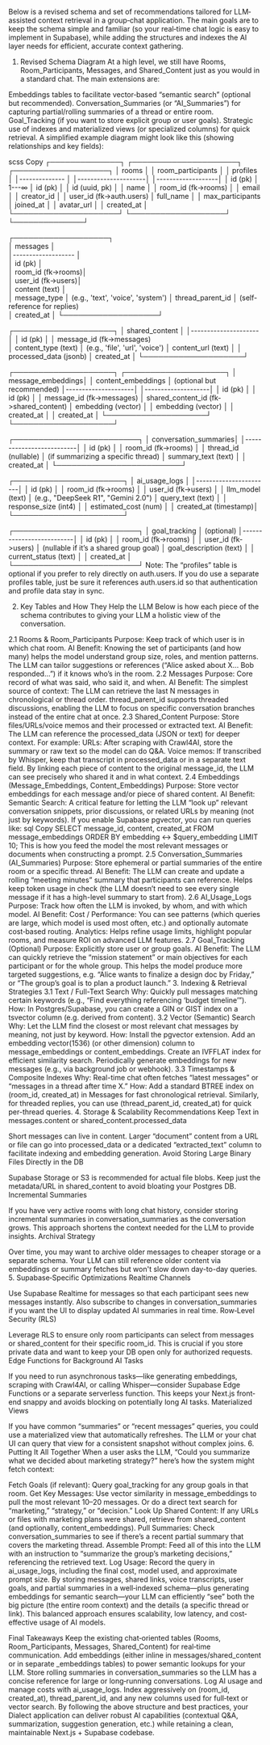 Below is a revised schema and set of recommendations tailored for LLM‐assisted context retrieval in a group‐chat application. The main goals are to keep the schema simple and familiar (so your real‐time chat logic is easy to implement in Supabase), while adding the structures and indexes the AI layer needs for efficient, accurate context gathering.

1. Revised Schema Diagram
At a high level, we still have Rooms, Room_Participants, Messages, and Shared_Content just as you would in a standard chat. The main extensions are:

Embeddings tables to facilitate vector‐based “semantic search” (optional but recommended).
Conversation_Summaries (or “AI_Summaries”) for capturing partial/rolling summaries of a thread or entire room.
Goal_Tracking (if you want to store explicit group or user goals).
Strategic use of indexes and materialized views (or specialized columns) for quick retrieval.
A simplified example diagram might look like this (showing relationships and key fields):

scss
Copy
┌──────────────┐         ┌─────────────────────┐         ┌───────────────────┐
│   rooms       │         │ room_participants   │         │     profiles      │
│-------------- │         │---------------------│         │-------------------│
│ id (pk)       │ 1---∞   │ id (pk)             │         │ id (uuid, pk)     │
│ name          │         │ room_id (fk->rooms) │         │ email             │
│ creator_id    │         │ user_id (fk->auth.users)      │ full_name         │
│ max_participants        │ joined_at           │         │ avatar_url        │
│ created_at    │         └─────────────────────┘         └───────────────────┘
└──────────────┘

┌───────────────────┐  
│     messages       │  
│------------------- │  
│ id (pk)            │  
│ room_id (fk->rooms)│  
│ user_id (fk->users)│  
│ content (text)     │  
│ message_type       │  (e.g., 'text', 'voice', 'system')
│ thread_parent_id   │  (self-reference for replies)        
│ created_at         │
└───────────────────┘  

┌────────────────────┐
│   shared_content    │
│---------------------│
│ id (pk)             │
│ message_id (fk->messages)    
│ content_type (text) │ (e.g., 'file', 'url', 'voice')
│ content_url (text)  │
│ processed_data (jsonb) 
│ created_at          │
└────────────────────┘

┌────────────────────┐           ┌────────────────────┐
│   message_embeddings│           │ content_embeddings │  (optional but recommended)
│---------------------│           │--------------------│
│ id (pk)             │           │ id (pk)            │
│ message_id (fk->messages)       │ shared_content_id (fk->shared_content)
│ embedding (vector)  │           │ embedding (vector) │
│ created_at          │           │ created_at         │
└────────────────────┘           └────────────────────┘

┌─────────────────────────┐
│    conversation_summaries│
│--------------------------│
│ id (pk)                  │
│ room_id (fk->rooms)      │
│ thread_id (nullable)     │ (if summarizing a specific thread)
│ summary_text (text)      │
│ created_at               │
└─────────────────────────┘

┌──────────────────────┐
│     ai_usage_logs     │
│-----------------------│
│ id (pk)               │
│ room_id (fk->rooms)   │
│ user_id (fk->users)   │
│ llm_model (text)      │ (e.g., "DeepSeek R1", "Gemini 2.0")
│ query_text (text)     │
│ response_size (int4)  │
│ estimated_cost (num)  │
│ created_at (timestamp)│
└──────────────────────┘

┌─────────────────────────┐
│    goal_tracking         │ (optional)
│--------------------------│
│ id (pk)                  │
│ room_id (fk->rooms)      │
│ user_id (fk->users)      │ (nullable if it’s a shared group goal)
│ goal_description (text)  │
│ current_status (text)    │
│ created_at               │
└─────────────────────────┘
Note: The “profiles” table is optional if you prefer to rely directly on auth.users. If you do use a separate profiles table, just be sure it references auth.users.id so that authentication and profile data stay in sync.

2. Key Tables and How They Help the LLM
Below is how each piece of the schema contributes to giving your LLM a holistic view of the conversation.

2.1 Rooms & Room_Participants
Purpose: Keep track of which user is in which chat room.
AI Benefit:
Knowing the set of participants (and how many) helps the model understand group size, roles, and mention patterns.
The LLM can tailor suggestions or references (“Alice asked about X… Bob responded…”) if it knows who’s in the room.
2.2 Messages
Purpose: Core record of what was said, who said it, and when.
AI Benefit:
The simplest source of context: The LLM can retrieve the last N messages in chronological or thread order.
thread_parent_id supports threaded discussions, enabling the LLM to focus on specific conversation branches instead of the entire chat at once.
2.3 Shared_Content
Purpose: Store files/URLs/voice memos and their processed or extracted text.
AI Benefit:
The LLM can reference the processed_data (JSON or text) for deeper context. For example:
URLs: After scraping with Crawl4AI, store the summary or raw text so the model can do Q&A.
Voice memos: If transcribed by Whisper, keep that transcript in processed_data or in a separate text field.
By linking each piece of content to the original message_id, the LLM can see precisely who shared it and in what context.
2.4 Embeddings (Message_Embeddings, Content_Embeddings)
Purpose: Store vector embeddings for each message and/or piece of shared content.
AI Benefit:
Semantic Search: A critical feature for letting the LLM “look up” relevant conversation snippets, prior discussions, or related URLs by meaning (not just by keywords).
If you enable Supabase pgvector, you can run queries like:
sql
Copy
SELECT
  message_id,
  content,
  created_at
FROM message_embeddings
ORDER BY embedding <-> $query_embedding
LIMIT 10;
This is how you feed the model the most relevant messages or documents when constructing a prompt.
2.5 Conversation_Summaries (AI_Summaries)
Purpose: Store ephemeral or partial summaries of the entire room or a specific thread.
AI Benefit:
The LLM can create and update a rolling “meeting minutes” summary that participants can reference.
Helps keep token usage in check (the LLM doesn’t need to see every single message if it has a high-level summary to start from).
2.6 AI_Usage_Logs
Purpose: Track how often the LLM is invoked, by whom, and with which model.
AI Benefit:
Cost / Performance: You can see patterns (which queries are large, which model is used most often, etc.) and optionally automate cost‐based routing.
Analytics: Helps refine usage limits, highlight popular rooms, and measure ROI on advanced LLM features.
2.7 Goal_Tracking (Optional)
Purpose: Explicitly store user or group goals.
AI Benefit:
The LLM can quickly retrieve the “mission statement” or main objectives for each participant or for the whole group.
This helps the model produce more targeted suggestions, e.g. “Alice wants to finalize a design doc by Friday,” or “The group’s goal is to plan a product launch.”
3. Indexing & Retrieval Strategies
3.1 Text / Full-Text Search
Why: Quickly pull messages matching certain keywords (e.g., “Find everything referencing ‘budget timeline’”).
How: In Postgres/Supabase, you can create a GIN or GIST index on a tsvector column (e.g. derived from content).
3.2 Vector (Semantic) Search
Why: Let the LLM find the closest or most relevant chat messages by meaning, not just by keyword.
How:
Install the pgvector extension.
Add an embedding vector(1536) (or other dimension) column to message_embeddings or content_embeddings.
Create an IVFFLAT index for efficient similarity search.
Periodically generate embeddings for new messages (e.g., via background job or webhook).
3.3 Timestamps & Composite Indexes
Why: Real-time chat often fetches “latest messages” or “messages in a thread after time X.”
How:
Add a standard BTREE index on (room_id, created_at) in Messages for fast chronological retrieval.
Similarly, for threaded replies, you can use (thread_parent_id, created_at) for quick per-thread queries.
4. Storage & Scalability Recommendations
Keep Text in messages.content or shared_content.processed_data

Short messages can live in content.
Larger “document” content from a URL or file can go into processed_data or a dedicated “extracted_text” column to facilitate indexing and embedding generation.
Avoid Storing Large Binary Files Directly in the DB

Supabase Storage or S3 is recommended for actual file blobs.
Keep just the metadata/URL in shared_content to avoid bloating your Postgres DB.
Incremental Summaries

If you have very active rooms with long chat history, consider storing incremental summaries in conversation_summaries as the conversation grows.
This approach shortens the context needed for the LLM to provide insights.
Archival Strategy

Over time, you may want to archive older messages to cheaper storage or a separate schema.
Your LLM can still reference older content via embeddings or summary fetches but won't slow down day-to-day queries.
5. Supabase‐Specific Optimizations
Realtime Channels

Use Supabase Realtime for messages so that each participant sees new messages instantly.
Also subscribe to changes in conversation_summaries if you want the UI to display updated AI summaries in real time.
Row‐Level Security (RLS)

Leverage RLS to ensure only room participants can select from messages or shared_content for their specific room_id.
This is crucial if you store private data and want to keep your DB open only for authorized requests.
Edge Functions for Background AI Tasks

If you need to run asynchronous tasks—like generating embeddings, scraping with Crawl4AI, or calling Whisper—consider Supabase Edge Functions or a separate serverless function.
This keeps your Next.js front‐end snappy and avoids blocking on potentially long AI tasks.
Materialized Views

If you have common “summaries” or “recent messages” queries, you could use a materialized view that automatically refreshes.
The LLM or your chat UI can query that view for a consistent snapshot without complex joins.
6. Putting It All Together
When a user asks the LLM, “Could you summarize what we decided about marketing strategy?” here’s how the system might fetch context:

Fetch Goals (if relevant): Query goal_tracking for any group goals in that room.
Get Key Messages:
Use vector similarity in message_embeddings to pull the most relevant 10–20 messages.
Or do a direct text search for “marketing,” “strategy,” or “decision.”
Look Up Shared Content: If any URLs or files with marketing plans were shared, retrieve from shared_content (and optionally, content_embeddings).
Pull Summaries: Check conversation_summaries to see if there’s a recent partial summary that covers the marketing thread.
Assemble Prompt: Feed all of this into the LLM with an instruction to “summarize the group’s marketing decisions,” referencing the retrieved text.
Log Usage: Record the query in ai_usage_logs, including the final cost, model used, and approximate prompt size.
By storing messages, shared links, voice transcripts, user goals, and partial summaries in a well‐indexed schema—plus generating embeddings for semantic search—your LLM can efficiently “see” both the big picture (the entire room context) and the details (a specific thread or link). This balanced approach ensures scalability, low latency, and cost‐effective usage of AI models.

Final Takeaways
Keep the existing chat‐oriented tables (Rooms, Room_Participants, Messages, Shared_Content) for real‐time communication.
Add embeddings (either inline in messages/shared_content or in separate _embeddings tables) to power semantic lookups for your LLM.
Store rolling summaries in conversation_summaries so the LLM has a concise reference for large or long‐running conversations.
Log AI usage and manage costs with ai_usage_logs.
Index aggressively on (room_id, created_at), thread_parent_id, and any new columns used for full‐text or vector search.
By following the above structure and best practices, your Dialect application can deliver robust AI capabilities (contextual Q&A, summarization, suggestion generation, etc.) while retaining a clean, maintainable Next.js + Supabase codebase.